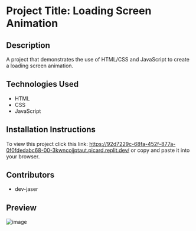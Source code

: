 # Project Title: Loading Screen Animation

## Description
A project that demonstrates the use of HTML/CSS and JavaScript to create a loading screen animation. 

## Technologies Used
- HTML
- CSS
- JavaScript

## Installation Instructions
To view this project click this link: https://92d7229c-68fa-452f-877a-0f0fdedabc68-00-3kwncojjptaut.picard.replit.dev/ or copy and paste it into your browser.


## Contributors
- dev-jaser

## Preview
![image](https://github.com/user-attachments/assets/083003a3-d5b2-4645-8eb6-08bee0c4659d)
